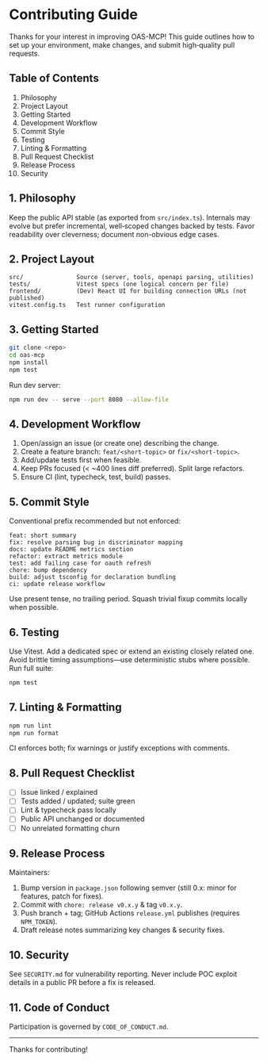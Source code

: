 # Contributing Guide

Thanks for your interest in improving OAS-MCP! This guide outlines how to set up your environment, make changes, and submit high‑quality pull requests.

## Table of Contents
1. Philosophy
2. Project Layout
3. Getting Started
4. Development Workflow
5. Commit Style
6. Testing
7. Linting & Formatting
8. Pull Request Checklist
9. Release Process
10. Security

## 1. Philosophy
Keep the public API stable (as exported from `src/index.ts`). Internals may evolve but prefer incremental, well‑scoped changes backed by tests. Favor readability over cleverness; document non-obvious edge cases.

## 2. Project Layout
```
src/               Source (server, tools, openapi parsing, utilities)
tests/             Vitest specs (one logical concern per file)
frontend/          (Dev) React UI for building connection URLs (not published)
vitest.config.ts   Test runner configuration
```

## 3. Getting Started
```bash
git clone <repo>
cd oas-mcp
npm install
npm test
```
Run dev server:
```bash
npm run dev -- serve --port 8080 --allow-file
```

## 4. Development Workflow
1. Open/assign an issue (or create one) describing the change.
2. Create a feature branch: `feat/<short-topic>` or `fix/<short-topic>`.
3. Add/update tests first when feasible.
4. Keep PRs focused (< ~400 lines diff preferred). Split large refactors.
5. Ensure CI (lint, typecheck, test, build) passes.

## 5. Commit Style
Conventional prefix recommended but not enforced:
```
feat: short summary
fix: resolve parsing bug in discriminator mapping
docs: update README metrics section
refactor: extract metrics module
test: add failing case for oauth refresh
chore: bump dependency
build: adjust tsconfig for declaration bundling
ci: update release workflow
```
Use present tense, no trailing period. Squash trivial fixup commits locally when possible.

## 6. Testing
Use Vitest. Add a dedicated spec or extend an existing closely related one. Avoid brittle timing assumptions—use deterministic stubs where possible.
Run full suite:
```bash
npm test
```

## 7. Linting & Formatting
```bash
npm run lint
npm run format
```
CI enforces both; fix warnings or justify exceptions with comments.

## 8. Pull Request Checklist
- [ ] Issue linked / explained
- [ ] Tests added / updated; suite green
- [ ] Lint & typecheck pass locally
- [ ] Public API unchanged or documented
- [ ] No unrelated formatting churn

## 9. Release Process
Maintainers:
1. Bump version in `package.json` following semver (still 0.x: minor for features, patch for fixes).
2. Commit with `chore: release v0.x.y` & tag `v0.x.y`.
3. Push branch + tag; GitHub Actions `release.yml` publishes (requires `NPM_TOKEN`).
4. Draft release notes summarizing key changes & security fixes.

## 10. Security
See `SECURITY.md` for vulnerability reporting. Never include POC exploit details in a public PR before a fix is released.

## 11. Code of Conduct
Participation is governed by `CODE_OF_CONDUCT.md`.

---
Thanks for contributing!
